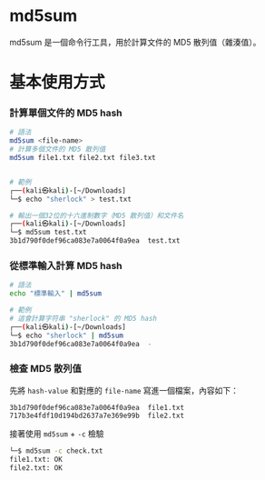 # md5sum
md5sum 是一個命令行工具，用於計算文件的 MD5 散列值（雜湊值）。

# 基本使用方式

### 計算單個文件的 MD5 hash
```bash
# 語法
md5sum <file-name>
# 計算多個文件的 MD5 散列值
md5sum file1.txt file2.txt file3.txt


# 範例
┌──(kali㉿kali)-[~/Downloads]
└─$ echo "sherlock" > test.txt                        

# 輸出一個32位的十六進制數字（MD5 散列值）和文件名                                                                              
┌──(kali㉿kali)-[~/Downloads]
└─$ md5sum test.txt 
3b1d790f0def96ca083e7a0064f0a9ea  test.txt
```


### 從標準輸入計算 MD5 hash
```bash
# 語法
echo "標準輸入" | md5sum

# 範例
# 這會計算字符串 "sherlock" 的 MD5 hash
┌──(kali㉿kali)-[~/Downloads]
└─$ echo "sherlock" | md5sum  
3b1d790f0def96ca083e7a0064f0a9ea  -
```


### 檢查 MD5 散列值
先將 `hash-value` 和對應的 `file-name` 寫進一個檔案，內容如下：
```plaintext
3b1d790f0def96ca083e7a0064f0a9ea  file1.txt
717b3e4fdf10d194bd2637a7e369e99b  file2.txt
```
接著使用 `md5sum` + `-c` 檢驗
```bash
└─$ md5sum -c check.txt 
file1.txt: OK
file2.txt: OK
```